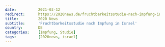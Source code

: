 ```yaml
---
date:          2021-03-12
redirect:      https://2020news.de/fruchtbarkeitsstudie-nach-impfung-in-israel/
title:         2020 News
subtitle:      'Fruchtbarkeitsstudie nach Impfung in Israel'
country:       DE
categories:    [Impfung, Studie]
tags:          [2020news, israel]
---
```

